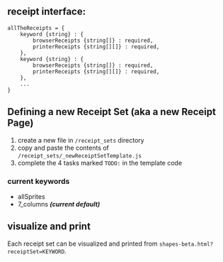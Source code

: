 
## receipt interface:
```
allTheReceipts = {
    keyword {string} : {
        browserReceipts {string[]} : required,
        printerReceipts {string[][]} : required,
    },
    keyword {string} : {
        browserReceipts {string[]} : required,
        printerReceipts {string[][]} : required,
    },
    ...
}
```
## Defining a new Receipt Set (aka a new Receipt Page)
1. create a new file in `/receipt_sets` directory
2. copy and paste the contents of `/receipt_sets/_newReceiptSetTemplate.js`
3. complete the 4 tasks marked `TODO:` in the template code

### current keywords
- allSprites
- 7_columns  ***(current default)***

## visualize and print
Each receipt set can be visualized and printed from `shapes-beta.html?receiptSet=KEYWORD`.